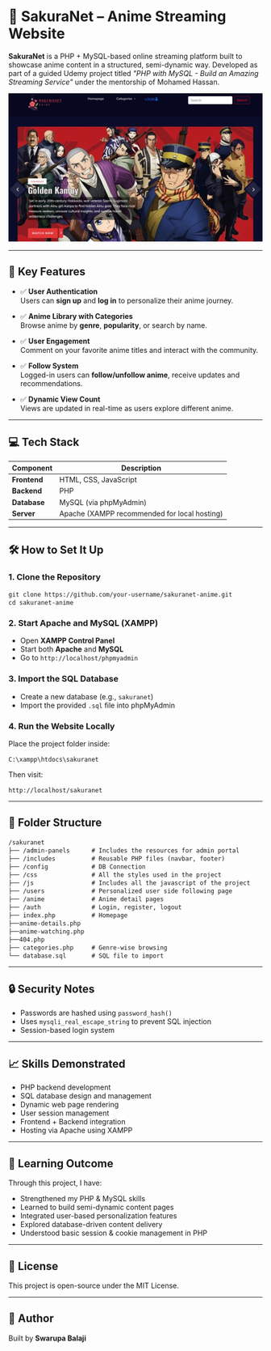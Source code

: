 # 🍥 SakuraNet – Anime Streaming Website

**SakuraNet** is a PHP + MySQL-based online streaming platform built to showcase anime content in a structured, semi-dynamic way. Developed as part of a guided Udemy project titled _"PHP with MySQL - Build an Amazing Streaming Service"_ under the mentorship of Mohamed Hassan.

![SakuraNet Screenshot](result.png)

---

## 🌸 Key Features

- ✅ **User Authentication**  
  Users can **sign up** and **log in** to personalize their anime journey.

- ✅ **Anime Library with Categories**  
  Browse anime by **genre**, **popularity**, or search by name.

- ✅ **User Engagement**  
  Comment on your favorite anime titles and interact with the community.

- ✅ **Follow System**  
  Logged-in users can **follow/unfollow anime**, receive updates and recommendations.

- ✅ **Dynamic View Count**  
  Views are updated in real-time as users explore different anime.

---

## 💻 Tech Stack

| Component      | Description                                   |
|----------------|-----------------------------------------------|
| **Frontend**   | HTML, CSS, JavaScript                         |
| **Backend**    | PHP                                           |
| **Database**   | MySQL (via phpMyAdmin)                        |
| **Server**     | Apache (XAMPP recommended for local hosting)  |

---

## 🛠 How to Set It Up

### 1. Clone the Repository
```
git clone https://github.com/your-username/sakuranet-anime.git
cd sakuranet-anime
````

### 2. Start Apache and MySQL (XAMPP)

* Open **XAMPP Control Panel**
* Start both **Apache** and **MySQL**
* Go to `http://localhost/phpmyadmin`

### 3. Import the SQL Database

* Create a new database (e.g., `sakuranet`)
* Import the provided `.sql` file into phpMyAdmin

### 4. Run the Website Locally

Place the project folder inside:

```
C:\xampp\htdocs\sakuranet
```

Then visit:

```
http://localhost/sakuranet
```

---

## 🧩 Folder Structure

```
/sakuranet
├── /admin-panels      # Includes the resources for admin portal
├── /includes          # Reusable PHP files (navbar, footer)
├── /config            # DB Connection
├── /css               # All the styles used in the project
├── /js                # Includes all the javascript of the project
├── /users             # Personalized user side following page
├── /anime             # Anime detail pages
├── /auth              # Login, register, logout
├── index.php          # Homepage
├──anime-details.php
├──anime-watching.php
├──404.php
├── categories.php     # Genre-wise browsing
└── database.sql       # SQL file to import
```

---

## 🔒 Security Notes

* Passwords are hashed using `password_hash()`
* Uses `mysqli_real_escape_string` to prevent SQL injection
* Session-based login system

---

## 📈 Skills Demonstrated

* PHP backend development
* SQL database design and management
* Dynamic web page rendering
* User session management
* Frontend + Backend integration
* Hosting via Apache using XAMPP

---

## 🧠 Learning Outcome

Through this project, I have:

* Strengthened my PHP & MySQL skills
* Learned to build semi-dynamic content pages
* Integrated user-based personalization features
* Explored database-driven content delivery
* Understood basic session & cookie management in PHP

---

## 📄 License

This project is open-source under the MIT License.

---

## 👤 Author

Built by **Swarupa Balaji**
